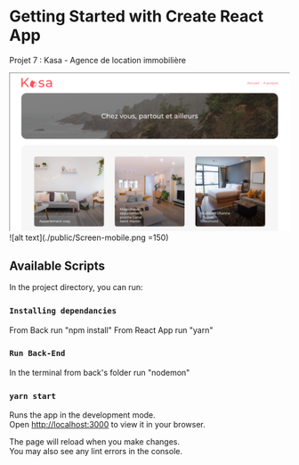 # Getting Started with Create React App

Projet 7 : Kasa - Agence de location immobilière

![alt text](./public/Screen.png)![alt text](./public/Screen-mobile.png =150)

## Available Scripts

In the project directory, you can run:

### `Installing dependancies`

From Back run "npm install"
From React App run "yarn"

### `Run Back-End`

In the terminal from back's folder run "nodemon"

### `yarn start`

Runs the app in the development mode.\
Open [http://localhost:3000](http://localhost:3000) to view it in your browser.

The page will reload when you make changes.\
You may also see any lint errors in the console.